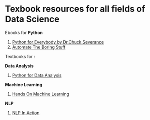 # Texbook resources for all fields of Data Science


Ebooks for **Python**

1. [Python for Everybody by Dr.Chuck Severance](http://do1.dr-chuck.com/pythonlearn/EN_us/pythonlearn.pdf)
2. [Automate The Boring Stuff](https://automatetheboringstuff.com/)

Textbooks for :

**Data Analysis**

1. [Python for Data Analysis](https://www.amazon.com/Python-Data-Analysis-Wrangling-IPython/dp/1491957662/ref=sr_1_3?dchild=1&keywords=Data+Analysis&qid=1602718388&sr=8-3)

**Machine Learning**

1. [Hands On Machine Learning](https://www.amazon.com/Hands-Machine-Learning-Scikit-Learn-TensorFlow/dp/1492032646)

**NLP**

1. [NLP In Action](https://www.manning.com/books/natural-language-processing-in-action)
